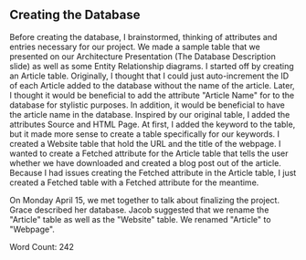 ## Creating the Database


<!DOCTYPE html>
<html>
<body>

Before creating the database, I brainstormed, thinking of attributes and entries necessary for our project. We made a sample table that we
presented on our Architecture Presentation (The Database Description slide) as well as some Entity Relationship diagrams. I started off by
creating an Article table. Originally, I thought that I could just auto-increment the ID of each Article added to the database without the
name of the article. Later, I thought it would be beneficial to add the attribute "Article Name" for to the database for stylistic
purposes. In addition, it would be beneficial to have the article name in the database.  Inspired by our original table, I added the 
attributes Source and HTML Page. At first, I added the keyword to the table, but it made more sense to create a table specifically for our
keywords. I created a Website table that hold the URL and the title of the webpage. I wanted to create a Fetched attribute for the Article
table that tells the user whether we have downloaded and created a blog post out of the article. Because I had issues creating the Fetched
attribute in the Article table, I just created a Fetched table with a Fetched attribute for the meantime. 

On Monday April 15, we met together to talk about finalizing the project. Grace described her database. Jacob suggested that we rename the
"Article" table as well as the "Website" table. We renamed "Article" to "Webpage". 
<p>
Word Count: 242
